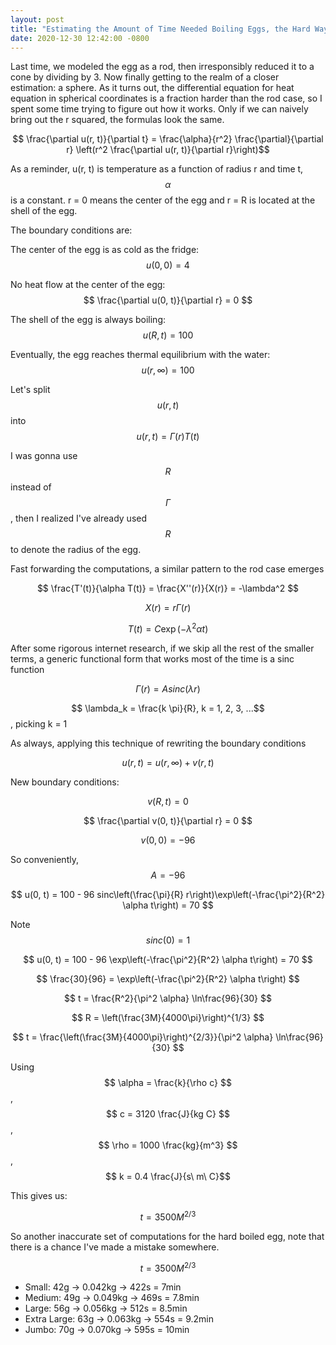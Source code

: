 ```yaml
---
layout: post
title: "Estimating the Amount of Time Needed Boiling Eggs, the Hard Way"
date: 2020-12-30 12:42:00 -0800
---
```


Last time, we modeled the egg as a rod, then irresponsibly reduced it to a cone
by dividing by 3. Now finally getting to the realm of a
closer estimation: a sphere.
As it turns out, the differential equation for heat equation in spherical coordinates is a fraction
harder than the rod case, so I spent some time trying to figure out how it works. Only if we can naively bring out the
r squared, the formulas look the same.

$$ \frac{\partial u(r, t)}{\partial t} = \frac{\alpha}{r^2} \frac{\partial}{\partial r} \left(r^2  \frac{\partial u(r, t)}{\partial r}\right)$$

As a reminder, u(r, t) is temperature as a function of radius r and time t, $$
\alpha $$ is a constant. r = 0 means the center of the egg and r = R is
located at the shell of the egg.

The boundary conditions are:

The center of the egg is as cold as the fridge: $$ u(0, 0) = 4 $$

No heat flow at the center of the egg: $$ \frac{\partial u(0, t)}{\partial r} = 0 $$

The shell of the egg is always boiling: $$ u(R, t) = 100 $$

Eventually, the egg reaches thermal equilibrium with the water: $$ u(r, \infty) = 100 $$

Let's split $$ u(r, t) $$ into $$u(r, t) = \Gamma(r) T(t)$$

I was gonna use $$ R $$ instead of $$ \Gamma $$, then I realized I've already
used $$ R $$ to denote the radius of the egg.

Fast forwarding the computations, a similar pattern to the rod case emerges 

$$ \frac{T'(t)}{\alpha T(t)} = \frac{X''(r)}{X(r)} = -\lambda^2 $$

$$ X(r) = r\Gamma(r) $$

$$ T(t) = C \exp(-\lambda^2 \alpha t)$$

After some rigorous internet research, if we skip all the rest of the smaller
terms, a generic functional form that works most of the time is a sinc function

$$ \Gamma(r) = A sinc(\lambda r) $$

$$ \lambda_k = \frac{k \pi}{R}, k = 1, 2, 3, ...$$, picking k = 1

As always, applying this technique of rewriting the boundary conditions

$$ u(r, t) = u(r, \infty) + v(r, t) $$

New boundary conditions:

$$ v(R, t) = 0 $$

$$ \frac{\partial v(0, t)}{\partial r} = 0 $$

$$ v(0, 0) = -96 $$

So conveniently, $$ A = -96 $$

$$ u(0, t) = 100 - 96 sinc\left(\frac{\pi}{R} r\right)\exp\left(-\frac{\pi^2}{R^2} \alpha t\right) = 70 $$

Note $$ sinc(0) = 1 $$

$$ u(0, t) = 100 - 96 \exp\left(-\frac{\pi^2}{R^2} \alpha t\right) = 70 $$

$$ \frac{30}{96} =  \exp\left(-\frac{\pi^2}{R^2} \alpha t\right) $$

$$ t = \frac{R^2}{\pi^2 \alpha} \ln\frac{96}{30} $$

$$ R = \left(\frac{3M}{4000\pi}\right)^{1/3} $$

$$ t = \frac{\left(\frac{3M}{4000\pi}\right)^{2/3}}{\pi^2 \alpha} \ln\frac{96}{30} $$

Using $$ \alpha = \frac{k}{\rho c} $$, $$ c = 3120 \frac{J}{kg C} $$, $$ \rho =
1000 \frac{kg}{m^3} $$, $$ k = 0.4 \frac{J}{s\ m\ C}$$

This gives us:

$$ t = 3500 M^{2/3} $$

So another inaccurate set of computations for the hard boiled egg, note that
there is a chance I've made a mistake somewhere.

$$ t = 3500 M^{2/3} $$
- Small: 42g -> 0.042kg -> 422s = 7min
- Medium: 49g -> 0.049kg -> 469s = 7.8min
- Large: 56g -> 0.056kg -> 512s = 8.5min
- Extra Large: 63g -> 0.063kg -> 554s = 9.2min
- Jumbo: 70g -> 0.070kg -> 595s = 10min
